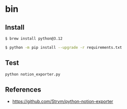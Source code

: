 # bin

## Install

```bash
$ brew install python@3.12

$ python -m pip install --upgrade -r requirements.txt
```

## Test

```bash
python notion_exporter.py
```

## References

* <https://github.com/Strvm/python-notion-exporter>
